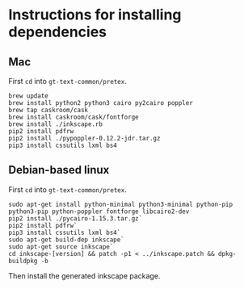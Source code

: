 
# Instructions for installing dependencies

## Mac

First `cd` into `gt-text-common/pretex`.

```
brew update
brew install python2 python3 cairo py2cairo poppler
brew tap caskroom/cask
brew install caskroom/cask/fontforge
brew install ./inkscape.rb
pip2 install pdfrw
pip2 install ./pypoppler-0.12.2-jdr.tar.gz
pip3 install cssutils lxml bs4
```

## Debian-based linux

First `cd` into `gt-text-common/pretex`.

```
sudo apt-get install python-minimal python3-minimal python-pip python3-pip python-poppler fontforge libcairo2-dev
pip2 install ./pycairo-1.15.3.tar.gz`
pip2 install pdfrw`
pip3 install cssutils lxml bs4`
sudo apt-get build-dep inkscape`
sudo apt-get source inkscape`
cd inkscape-[version] && patch -p1 < ../inkscape.patch && dpkg-buildpkg -b
```

Then install the generated inkscape package.

